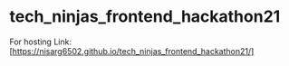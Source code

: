 # tech_ninjas_frontend_hackathon21
For hosting
 Link: [https://nisarg6502.github.io/tech_ninjas_frontend_hackathon21/]
